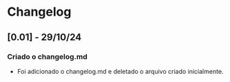 # Changelog
## [0.01] - 29/10/24 
### Criado o changelog.md
- Foi adicionado o changelog.md e deletado o arquivo criado inicialmente.


